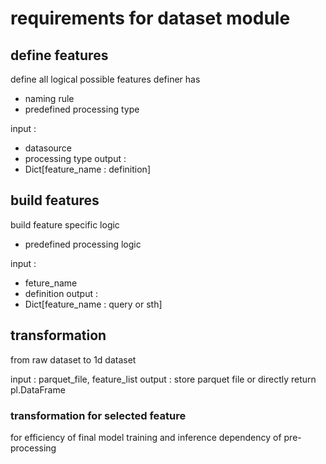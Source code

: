 # requirements for dataset module

## define features
define all logical possible features
definer has
 - naming rule
 - predefined processing type

input : 
 - datasource
 - processing type
output :
 - Dict[feature_name : definition]


## build features
build feature specific logic
 - predefined processing logic

input : 
 - feture_name
 - definition
output :
 - Dict[feature_name : query or sth]


## transformation
from raw dataset to 1d dataset

input : parquet_file, feature_list
output : store parquet file or directly return pl.DataFrame

### transformation for selected feature
for efficiency of final model training and inference
dependency of pre-processing

